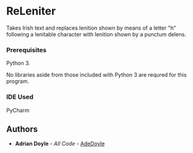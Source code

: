 # ReLeniter
Takes Irish text and replaces lenition shown by means of a letter "h" following a lenitable character with lenition shown by a punctum delens.

### Prerequisites

Python 3.

No libraries aside from those included with Python 3 are requred for this program.

### IDE Used

PyCharm

## Authors

* **Adrian Doyle** - *All Code* - [AdeDoyle](https://github.com/AdeDoyle)
